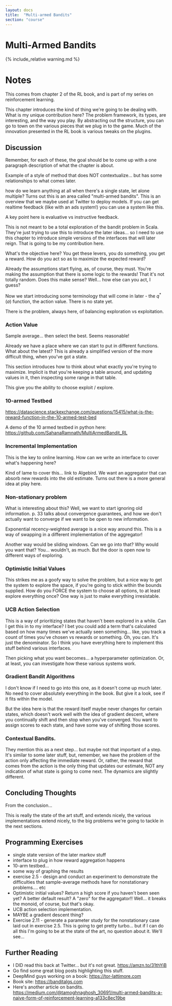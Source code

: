 ```yaml
---
layout: docs
title:  "Multi-armed Bandits"
section: "course"
---
```


# Multi-Armed Bandits

{% include_relative warning.md %}

# Notes

This comes from chapter 2 of the RL book, and is part of my series on reinforcement learning.

This chapter introduces the kind of thing we're going to be dealing with. What is my unique contribution here? The problem framework, its types, are interesting, and the way you play. By abstracting out the structure, you can go to town on the various pieces that we plug in to the game. Much of the innovation presented in the RL book is various tweaks on the plugins.

## Discussion

Remember, for each of these, the goal should be to come up with a one paragraph description of what the chapter is about.

Example of a style of method that does NOT contextualize... but has some relationships to what comes later.

how do we learn anything at all when there's a single state, let alone multiple? Turns out this is an area called "multi-armed bandits". This is an overview that we maybe used at Twitter to deploy models. If you can get realtime feedback (like with an ads system!) you can use a system like this.

A key point here is evaluative vs instructive feedback.

This is not meant to be a total exploration of the bandit problem in Scala. They're just trying to use this to introduce the later ideas... so I need to use this chapter to introduce simple versions of the interfaces that will later reign. That is going to be my contribution here.

What's the objective here? You get these levers, you do something, you get a reward. How do you act so as to maximize the expected reward?

Already the assumptions start flying, as, of course, they must. You're making the assumption that there is some logic to the rewards! That it's not totally random. Does this make sense? Well... how else can you act, I guess?

Now we start introducing some terminology that will come in later - the $q^*(a)$ function, the action value. There is no state yet.

There is the problem, always here, of balancing exploration vs exploitation.

### Action Value

Sample average... then select the best. Seems reasonable!

Already we have a place where we can start to put in different functions. What about the latest? This is already a simplified version of the more difficult thing, when you've got a state.

This section introduces how to think about what exactly you're trying to maximize. Implicit is that you're keeping a table around, and updating values in it, then inspecting some range in that table.

This give you the ability to choose exploit / explore.

### 10-armed Testbed
https://datascience.stackexchange.com/questions/15415/what-is-the-reward-function-in-the-10-armed-test-bed

A demo of the 10 armed testbed in python here: https://github.com/SahanaRamnath/MultiArmedBandit_RL

### Incremental Implementation
This is the key to online learning. How can we write an interface to cover what's happening here?

Kind of lame to cover this... link to Algebird. We want an aggregator that can absorb new rewards into the old estimate. Turns out there is a more general idea at play here.

### Non-stationary problem

What is interesting about this? Well, we want to start ignoring old information.
p. 33 talks about convergence guarantees, and how we don't actually want to converge if we want to be open to new information.

Exponential recency-weighted average is a nice way around this. This is a way of swapping in a different implementation of the aggregator!

Another way would be sliding windows. Can we go into that? Why would you want that? You... wouldn't, as much. But the door is open now to different ways of exploring.

### Optimistic Initial Values

This strikes me as a goofy way to solve the problem, but a nice way to get the system to explore the space, if you're going to stick within the bounds supplied. How do you FORCE the system to choose all options, to at least explore everything once? One way is just to make everything irresistable.

### UCB Action Selection

This is a way of prioritizing states that haven't been explored in a while. Can I get this in to my interface? I bet you could add a term that's calculated based on how many times we've actually seen something... like, you track a count of times you've chosen vs rewards or something. Oh, you can. It's just the denominator. So I think you have everything here to implement this stuff behind various interfaces.

Then picking what you want becomes... a hyperparameter optimization. Or, at least, you can investigate how these various systems work.

### Gradient Bandit Algorithms

I don't know if I need to go into this one, as it doesn't come up much later. No need to cover absolutely everything in the book. But give it a look, see if it fits within the model.

But the idea here is that the reward itself maybe never changes for certain states, which doesn't work well with the idea of gradient descent, where you continually shift and then stop when you've converged. You want to assign scores to each state, and have some way of shifting those scores.

### Contextual Bandits.

They mention this as a next step... but maybe not that important of a step. It's similar to some later stuff, but, remember, we have the problem of the action only affecting the immediate reward. Or, rather, the reward that comes from the action is the only thing that updates our estimate, NOT any indication of what state is going to come next. The dynamics are slightly different.

## Concluding Thoughts

From the conclusion...

This is really the state of the art stuff, and extends nicely, the various implementations extend nicely, to the big problems we're going to tackle in the next sections.

## Programming Exercises

- single state version of the later markov stuff
- interface to plug in how reward aggregation happens
- 10-arm testbed...
- some way of graphing the results
- exercise 2.5 - design and conduct an experiment to demonstrate the difficulties that sample-average methods have for nonstationary problems.... etc
- Optimistic initial values? Return a high score if you haven't been seen yet? A better default result? A "zero" for the aggregator!! Well... it breaks the monoid, of course, but that's okay.
- UCB action selection implementation.
- MAYBE a gradient descent thing?
- Exercise 2.11 - generate a parameter study for the nonstationary case laid out in exercise 2.5. This is going to get pretty turbo... but if I can do all this I'm going to be at the state of the art, no question about it. We'll see...

## Further Reading

- I DID read this back at Twitter... but it's not great. https://amzn.to/31thYiB
- Go find some great blog posts highlighting this stuff.
- DeepMind guys working on a book: https://tor-lattimore.com
- Book site: https://banditalgs.com
- Here's another article on bandits. https://medium.com/@tamoghnaghosh_30691/multi-armed-bandits-a-naive-form-of-reinforcement-learning-a133c8ec19be
